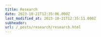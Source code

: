 ```yaml
---
title: Research
date: 2023-10-21T12:35:06.000Z
last_modified_at: 2023-10-21T12:35:11.000Z
subheader: 
url: /_posts/research/research.html
---
```



